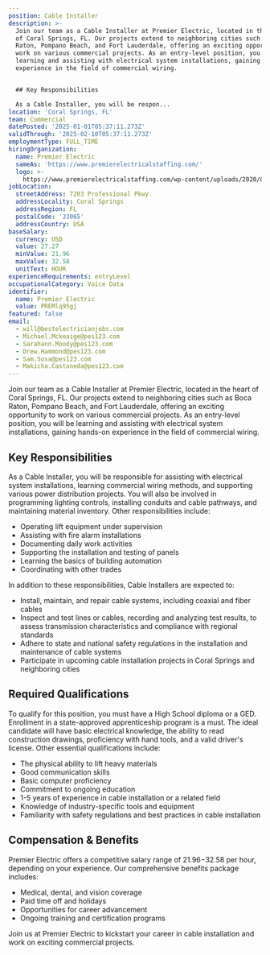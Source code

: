 ```yaml
---
position: Cable Installer
description: >-
  Join our team as a Cable Installer at Premier Electric, located in the heart
  of Coral Springs, FL. Our projects extend to neighboring cities such as Boca
  Raton, Pompano Beach, and Fort Lauderdale, offering an exciting opportunity to
  work on various commercial projects. As an entry-level position, you will be
  learning and assisting with electrical system installations, gaining hands-on
  experience in the field of commercial wiring. 


  ## Key Responsibilities

  As a Cable Installer, you will be respon...
location: 'Coral Springs, FL'
team: Commercial
datePosted: '2025-01-01T05:37:11.273Z'
validThrough: '2025-02-10T05:37:11.273Z'
employmentType: FULL_TIME
hiringOrganization:
  name: Premier Electric
  sameAs: 'https://www.premierelectricalstaffing.com/'
  logo: >-
    https://www.premierelectricalstaffing.com/wp-content/uploads/2020/05/Premier-Electrical-Staffing-logo.png
jobLocation:
  streetAddress: 7203 Professional Pkwy.
  addressLocality: Coral Springs
  addressRegion: FL
  postalCode: '33065'
  addressCountry: USA
baseSalary:
  currency: USD
  value: 27.27
  minValue: 21.96
  maxValue: 32.58
  unitText: HOUR
experienceRequirements: entryLevel
occupationalCategory: Voice Data
identifier:
  name: Premier Electric
  value: PREMlq95gj
featured: false
email:
  - will@bestelectricianjobs.com
  - Michael.Mckeaige@pes123.com
  - Sarahann.Moody@pes123.com
  - Drew.Hammond@pes123.com
  - Sam.Sosa@pes123.com
  - Makicha.Castaneda@pes123.com
---
```




Join our team as a Cable Installer at Premier Electric, located in the heart of Coral Springs, FL. Our projects extend to neighboring cities such as Boca Raton, Pompano Beach, and Fort Lauderdale, offering an exciting opportunity to work on various commercial projects. As an entry-level position, you will be learning and assisting with electrical system installations, gaining hands-on experience in the field of commercial wiring. 

## Key Responsibilities
As a Cable Installer, you will be responsible for assisting with electrical system installations, learning commercial wiring methods, and supporting various power distribution projects. You will also be involved in programming lighting controls, installing conduits and cable pathways, and maintaining material inventory. Other responsibilities include:

- Operating lift equipment under supervision
- Assisting with fire alarm installations
- Documenting daily work activities
- Supporting the installation and testing of panels
- Learning the basics of building automation
- Coordinating with other trades

In addition to these responsibilities, Cable Installers are expected to:

- Install, maintain, and repair cable systems, including coaxial and fiber cables
- Inspect and test lines or cables, recording and analyzing test results, to assess transmission characteristics and compliance with regional standards
- Adhere to state and national safety regulations in the installation and maintenance of cable systems
- Participate in upcoming cable installation projects in Coral Springs and neighboring cities

## Required Qualifications
To qualify for this position, you must have a High School diploma or a GED. Enrollment in a state-approved apprenticeship program is a must. The ideal candidate will have basic electrical knowledge, the ability to read construction drawings, proficiency with hand tools, and a valid driver's license. Other essential qualifications include:

- The physical ability to lift heavy materials
- Good communication skills
- Basic computer proficiency
- Commitment to ongoing education
- 1-5 years of experience in cable installation or a related field
- Knowledge of industry-specific tools and equipment
- Familiarity with safety regulations and best practices in cable installation

## Compensation & Benefits
Premier Electric offers a competitive salary range of $21.96-$32.58 per hour, depending on your experience. Our comprehensive benefits package includes:

- Medical, dental, and vision coverage
- Paid time off and holidays
- Opportunities for career advancement
- Ongoing training and certification programs

Join us at Premier Electric to kickstart your career in cable installation and work on exciting commercial projects.
